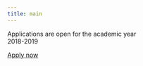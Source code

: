 ```yaml
---
title: main
---
```


Applications are open for the academic year<br>2018-2019

[Apply now](/admission "Admission")